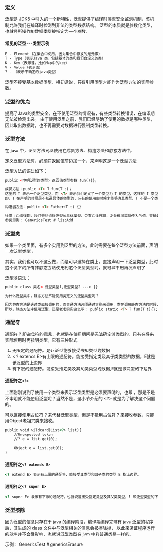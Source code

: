 ### 定义

泛型是 JDK5 中引入的一个新特性，泛型提供了编译时类型安全监测机制，该机制允许我们在编译时检测到非法的类型数据结构。
泛型的本质就是参数化类型，也就是所操作的数据类型被指定为一个参数。

#### 常见的泛型---类型示例
```html
E - Element (在集合中使用，因为集合中存放的是元素)
T - Type（表示Java 类，包括基本的类和我们自定义的类）
K - Key（表示键，比如Map中的key）
V - Value（表示值）
? - （表示不确定的java类型）
```

泛型不接受基本数据类型，换句话说，只有引用类型才能作为泛型方法的实际参数。

### 泛型的优点

提高了Java的类型安全。在不使用泛型的情况有，有些类型转换错误，在编译期无法被检测出来。
由于使用泛型之前，我们已经明确了使用的数据是哪种类型，因此取出数据时，也不再需要对数据进行强制类型转换。

### 泛型方法

在 java 中，泛型方法可以使用在成员方法、构造方法和静态方法中。

定义泛型方法时，必须在返回值前边加一个<T>，来声明这是一个泛型方法

泛型方法的语法如下：
```html 
public <申明泛型的类型> 返回值类型参数 fun(){}; 

成员方法：public <T> T fun(T t)；
这里的 T 表示一个泛型类型，而 <T> 表示我们定义了一个类型为 T 的类型，这样的 T 类型就可以直接使用了，且<T> 需要放在方法的返回值类型之前。
即，T 在声明的时候是不知道具体的类型的，只有的使用的时候才能明确其类型，T 不是一个类，但是可以当作是一种类型来使用。

构造器方法：public <T> Father(T t) {}

注意：在编译期，我们无法知晓泛型的具体类型，只有在运行期，才会根据实际传入的值，来确定泛型类型。
参见示例： GenericsTest # listAdd
```

### 泛型类

如果一个类里面，有多个实用到泛型的方法，此时需要在每个泛型方法前面，声明一次泛型类型 <T>。

其实，我们也可以不这么做，而是可以选择在类上，直接声明一下泛型类型<T>，此时这个类下的所有非静态方法使用到这个泛型类型时，就可以不用再次声明了

泛型类语法：
```html
public class 类名< 泛型类型1,泛型类型2 ...> {}

为什么泛型类中，静态方法不能使用类定义的泛型类型呢？

因为静态方法是通过类直接调用的，而普通方法必须通过实例来调用，类在调用静态方法的时候，后面的泛型类还没有被创建，所以肯定不能这么去调用的。
所以，静态方法中使用泛型，还是老老实实这么写： public static <T> T fun(T t){}; 
```

### 通配符

通配符 ? 即占位符的意思，也就是在使用期间是无法确定其类型的，只有在将来实际使用时再指明类型，它有三种形式

1. <?> 无限定的通配符。是让泛型能够接受未知类型的数据
2. < ? extends E>有上限的通配符。能接受指定类及其子类类型的数据，E就是该泛型的上边界
3. <? super E>有下限的通配符。能接受指定类及其父类类型的数据,E就是该泛型的下边界

#### 通配符之```<?>```
上面刚刚说到了使用一个类型来表示泛型类型是必须要声明的，也即 <T> ，那是不是不申明就不能使用泛型呢？当然不是，这小节介绍的 <?> 就是为了解决这个问题的。

可以直接使用占位符 ? 来代替泛型类型，但是不能用占位符 ? 来接收参数，只能用Object老祖宗类来接收。
```html
public void wildcard(List<?> list){
    //Unexpected token
    //? e = list.get(0);
    
    Object o = list.get(0);
}
```
#### 通配符之```<? extends E>```
```html
<? extend E> 表示有上限的通配符，能接受其类型和其子类的类型 E 指上边界。
```

#### 通配符之```<? super E>```
```html
<? super E> 表示有下限的通配符。也就说能接受指定类型及其父类类型，E 即泛型类型的下边界
```

### 泛型擦除

因为泛型的信息只存在于 java 的编译阶段，编译期编译完带有 java 泛型的程序后，其生成的 class 文件中与泛型相关的信息会被擦除掉，
以此来保证程序运行的效率并不会受影响，也就说泛型类型在 jvm 中和普通类是一样的。

示例： GenericsTest # genericsErasure
